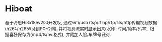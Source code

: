 # Hiboat
基于海思Hi3518ev200开发板, 通过wifi/usb rtsp/rtmp/rtp/hls/http传输视频数据(h264/h265/ts)到PC-Qt端, 并将视频流实时显示出来(水印: 时间/帧率/码率), 根据喜好保存为(mp4/ts/avi格式), 并附加人脸/车牌号识别.
